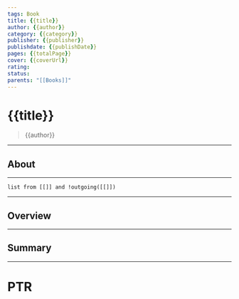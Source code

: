 ```yaml
---
tags: Book
title: {{title}} 
author: {{author}} 
category: {{category}} 
publisher: {{publisher}} 
publishdate: {{publishDate}} 
pages: {{totalPage}} 
cover: {{coverUrl}} 
rating: 
status:
parents: "[[Books]]"
---
```


# {{title}}
> {{author}}
---
## About


---
```dataview
list from [[]] and !outgoing([[]])
```

---
## Overview


---
## Summary





---
# PTR
